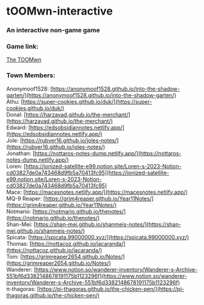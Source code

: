 # tOOMwn-interactive
### An interactive non-game game

### Game link:  
[The TOOMwn](https://interactive.toomwn.xyz/)

### Town Members:  
Anonymoof1528: [https://anonymoof1528.github.io/into-the-shadow-garten/](https://anonymoof1528.github.io/into-the-shadow-garten/)  
Athu: [https://super-cookies.github.io/duk/](https://super-cookies.github.io/duk/)  
Donal: [https://harzavad.github.io/the-merchant/](https://harzavad.github.io/the-merchant/)  
Edward: [https://edsobsidiannotes.netlify.app/](https://edsobsidiannotes.netlify.app/)  
Jole: [https://rubver16.github.io/joles-notes/](https://rubver16.github.io/joles-notes/)  
Jonathan: [https://nottaros-notes-dump.netlify.app/](https://nottaros-notes-dump.netlify.app/)  
Loren: [https://ionized-satellite-e99.notion.site/Loren-s-2023-Notion-cd03827de0a743468d9fb5a70413fc95](https://ionized-satellite-e99.notion.site/Loren-s-2023-Notion-cd03827de0a743468d9fb5a70413fc95)  
Mace: [https://macesnotes.netlify.app/](https://macesnotes.netlify.app/)  
MQ-9 Reaper: [https://grim4reaper.github.io/Year11Notes/](https://grim4reaper.github.io/Year11Notes/)  
Notmario: [https://notmario.github.io/thenotes/](https://notmario.github.io/thenotes/)  
Shan-Mei: [https://shan-mei.github.io/shanmeis-notes/](https://shan-mei.github.io/shanmeis-notes/)  
Spicata: [https://spicata.99000000.xyz/](https://spicata.99000000.xyz/)  
Thomas: [https://nottacoz.github.io/jacaranda/](https://nottacoz.github.io/jacaranda/)  
Tom: [https://grimreaper2654.github.io/Notes/](https://grimreaper2654.github.io/Notes/)  
Wanderer: [https://www.notion.so/wanderer-inventory/Wanderer-s-Archive-551bf6d3382148678191175b1123296f](https://www.notion.so/wanderer-inventory/Wanderer-s-Archive-551bf6d3382148678191175b1123296f)  
π-thagoras: [https://pi-thagoras.github.io/the-chicken-pen/](https://pi-thagoras.github.io/the-chicken-pen/)  
